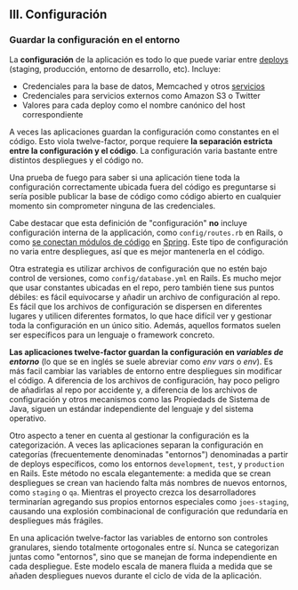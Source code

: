 ## III. Configuración
### Guardar la configuración en el entorno

La **configuración** de la aplicación es todo lo que puede variar entre [deploys](./codebase) (staging, producción, entorno de desarrollo, etc). Incluye:

* Credenciales para la base de datos, Memcached y otros [servicios](./backing-services)
* Credenciales para servicios externos como Amazon S3 o Twitter
* Valores para cada deploy como el nombre canónico del host correspondiente

A veces las aplicaciones guardan la configuración como constantes en el código. Esto viola twelve-factor, porque requiere **la separación estricta entre la configuración y el código**. La configuración varia bastante entre distintos despliegues y el código no.

Una prueba de fuego para saber si una aplicación tiene toda la configuración correctamente ubicada fuera del código es preguntarse si sería posible publicar la base de código como código abierto en cualquier momento sin comprometer ninguna de las credenciales.

Cabe destacar que esta definición de "configuración" **no** incluye configuración interna de la applicación, como `config/routes.rb` en Rails, o como [se conectan módulos de código](http://docs.spring.io/spring/docs/current/spring-framework-reference/html/beans.html) en [Spring](http://spring.io/). Este tipo de configuración no varia entre despliegues, así que es mejor mantenerla en el código.

Otra estrategia es utilizar archivos de configuración que no estén bajo control de versiones, como `config/database.yml` en Rails. Es mucho mejor que usar constantes ubicadas en el repo, pero también tiene sus puntos débiles: es fácil equivocarse y añadir un archivo de configuración al repo. Es fácil que los archivos de configuración se dispersen en diferentes lugares y utilicen diferentes formatos, lo que hace difícil ver y gestionar toda la configuración en un único sitio. Además, aquellos formatos suelen ser específicos para un lenguaje o framework concreto.

**Las aplicaciones twelve-factor guardan la configuración en *variables de entorno*** (lo que se en inglés se suele abreviar como *env vars* o *env*). Es más facil cambiar las variables de entorno entre despliegues sin modificar el código. A diferencia de los archivos de configuración, hay poco peligro de añadirlas al repo por accidente y, a diferencia de los archivos de configuración y otros mecanismos como las Propiedads de Sistema de Java, siguen un estándar independiente del lenguaje y del sistema operativo.

Otro aspecto a tener en cuenta al gestionar la configuración es la categorización. A veces las aplicaciones separan la configuración en categorías (frecuentemente denominadas "entornos") denominadas a partir de deploys específicos, como los entornos `development`, `test`, y `production` en Rails. Este método no escala elegantemente: a medida que se crean despliegues se crean van haciendo falta más nombres de nuevos entornos, como `staging` o `qa`. Mientras el proyecto crezca los desarrolladores terminarían agregando sus propios entornos especiales como `joes-staging`, causando una explosión combinacional de configuración que redundaría en despliegues más frágiles.

En una aplicación twelve-factor las variables de entorno son controles granulares, siendo totalmente ortogonales entre sí. Nunca se categorizan juntas como "entornos", sino que se manejan de forma independiente en cada despliegue. Este modelo escala de manera fluida a medida que se añaden despliegues nuevos durante el ciclo de vida de la aplicación.
